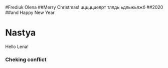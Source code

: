 #Frediuk Olena
##Merry Christmas!
ццццццелрт
тллдь
ьдльжьлжб
##2020
##and Happy New Year

# Nastya
Hello Lena!

### Cheking conflict 